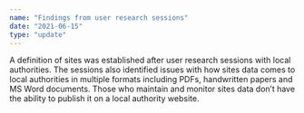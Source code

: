 ```yaml
---
name: "Findings from user research sessions"
date: "2021-06-15"
type: "update"
---
```


A definition of sites was established after user research sessions with local authorities. The sessions also identified issues with how sites data comes to local authorities in multiple formats including PDFs, handwritten papers and MS Word documents. Those who maintain and monitor sites data don’t have the ability to publish it on a local authority website.
